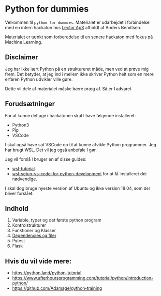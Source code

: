 # Python for dummies
Velkommen til `python for dummies`. Materialet er udarbejdet i forbindelse med
en intern hackaton hos [Lector ApS](www.lector.dk) afholdt af Anders Bendtsen.

Materialet er tænkt som forberedelse til en senere hackaton med fokus
på Machine Learning.

## Disclaimer
Jeg har ikke lært Python på en struktureret måde, men ved at prøve mig frem. Det
betyder, at jeg ind i mellem ikke skriver Python helt som en mere erfaren Python
udvikler ville gøre. 

Dette vil dele af materialet måske bære præg af. Så er I advaret

## Forudsætninger
For at kunne deltage i hackatonen skal I have følgende installeret:

- Python3
- Pip
- VSCode

I skal også have sat VSCode op til at kunne afvikle Python programmer. Jeg har
brugt WSL. Det vil jeg også anbefale I gør. 

Jeg vil forslå I bruger en af disse guides:
- [wsl-tutorial](https://code.visualstudio.com/docs/remote/wsl-tutorial)
- [wsl-setup-vs-code-for-python-development](https://thecodeblogger.com/2020/09/24/wsl-setup-vs-code-for-python-development/)
for at få installeret det nødvendige. 

I skal dog bruge nyeste version af Ubuntu og ikke version 18.04, som der bliver
forslået. 

## Indhold
1. Variable, typer og det første python program
2. Kontrolstrukturer
3. Funktioner og Klasser
4. [Dependencies og filer](lektion4/lektion4.ipynb)
5. Pytest
6. Flask 

## Hvis du vil vide mere:

- https://python.land/python-tutorial
- https://www.afterhoursprogramming.com/tutorial/python/introduction-python/
- https://github.com/Adamage/python-training